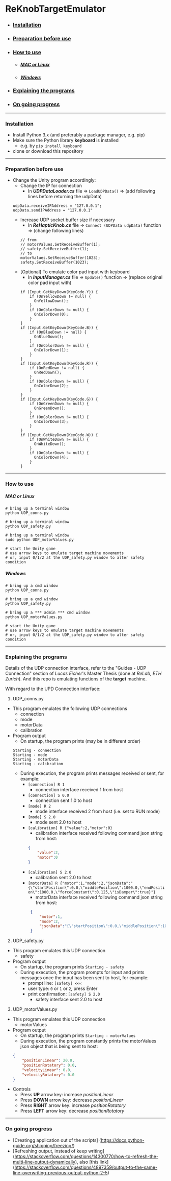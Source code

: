 # ReKnobTargetEmulator

* ### [Installation](#installation-1)
* ### [Preparation before use](#preparation-before-use-1)
* ### [How to use](#how-to-use-1)
  * ##### [MAC or Linux](#mac-or-linux-1)
  * ##### [Windows](#windows-1)
* ### [Explaining the programs](#explaining-the-programs-1)
* ### [On going progress](#on-going-progress-1)

---

### Installation
* Install Python 3.x (and preferably a package manager, e.g. pip)
* Make sure the Python library __keyboard__ is installed
  * e.g. by `pip install keyboard`
* clone or download this repository

---

### Preparation before use
* Change the Unity program accordingly:
  * Change the IP for connection
    * In ___UDPDataLoader.cs___ file => `LoadUDPData()` => (add following lines before returning the udpData)
  ```
  udpData.receiveIPAddress = "127.0.0.1";
  udpData.sendIPAddress = "127.0.0.1"
  ```
  * Increase UDP socket buffer size if necessary
    * In ___ReHapticKnob.cs___ file => `Connect (UDPData udpData)` function => (change following lines)
    ```
    // from
    // motorValues.SetReceiveBuffer(1);
    // safety.SetReceiveBuffer(1);
    // to
    motorValues.SetReceiveBuffer(1023);
    safety.SetReceiveBuffer(1023);
    ```
  * [Optional] To emulate color pad input with keyboard
    * In ___InputManager.cs___ file => `Update()` function => (replace original color pad input with)
    ```
    if (Input.GetKeyDown(KeyCode.Y)) {
        if (OnYellowDown != null) {
          OnYellowDown();
        }
        if (OnColorDown != null) {
          OnColorDown(0);
        }
    }
    if (Input.GetKeyDown(KeyCode.B)) {
        if (OnBlueDown != null) {
          OnBlueDown();
        }
        if (OnColorDown != null) {
          OnColorDown(1);
        }
    }
    if (Input.GetKeyDown(KeyCode.R)) {
        if (OnRedDown != null) {
          OnRedDown();
        }
        if (OnColorDown != null) {
          OnColorDown(2);
        }
    }
    if (Input.GetKeyDown(KeyCode.G)) {
        if (OnGreenDown != null) {
          OnGreenDown();
        }
        if (OnColorDown != null) {
          OnColorDown(3);
        }
    }
    if (Input.GetKeyDown(KeyCode.W)) {
        if (OnWhiteDown != null) {
          OnWhiteDown();
        }
        if (OnColorDown != null) {
          OnColorDown(4);
        }
    }
    ```
---

### How to use
##### MAC or Linux
```
# bring up a terminal window
python UDP_conns.py

# bring up a terminal window
python UDP_safety.py

# bring up a terminal window
sudo python UDP_motorValues.py

# start the Unity game
# use arrow keys to emulate target machine movements
# or, input 0/1/2 at the UDP_safety.py window to alter safety condition
```
##### Windows
```
# bring up a cmd window
python UDP_conns.py

# bring up a cmd window
python UDP_safety.py

# bring up a *** admin *** cmd window
python UDP_motorValues.py

# start the Unity game
# use arrow keys to emulate target machine movements
# or, input 0/1/2 at the UDP_safety.py window to alter safety condition
```

---

### Explaining the programs
Details of the UDP connection interface, refer to the "Guides - UDP Connection" section of *Lucas Eicher*'s Master Thesis (done at *ReLab, ETH Zurich*). And this repo is emulating functions of the **target** machine.

With regard to the UPD Connection interface:
1. UDP_conns.py
  * This program emulates the following UDP connections
    * connection
    * mode
    * motorData
    * calibration
  * Program output
    * On startup, the program prints (may be in different order)
    ```
    Starting - connection
    Starting - mode
    Starting - motorData
    Starting - calibration
    ```
    * During execution, the program prints messages received or sent, for example:
      * `[connection] R 1`
        * connection interface received 1 from host
      * `[connection] S 0.0`
        * connection sent 1.0 to host
      * `[mode] R 2`
        * mode interface received 2 from host (i.e. set to RUN mode)
      * `[mode] S 2.0`
        * mode sent 2.0 to host
      * `[calibration] R {"value":2,"motor":0}`
        * calibration interface received following command json string from host:
        ```json
        {
            "value":2,
            "motor":0
        }
        ```
      * `[calibration] S 2.0`
        * calibration sent 2.0 to host
      * `[motorData] R {"motor":1,"mode":2,"jsonData":"{\"startPosition\":0.0,\"middlePosition\":1000.0,\"endPosition\":1000.0,\"forceConstant\":0.125,\"isDamper\":true}"}`
        * motorData interface received following command json string from host:
        ```json
         {
             "motor":1,
             "mode":2,
             "jsonData":"{\"startPosition\":0.0,\"middlePosition\":1000.0,\"endPosition\":1000.0,\"forceConstant\":0.125,\"isDamper\":true}"
         }
        ```
2. UDP_safety.py
  * This program emulates this UDP connection
    * safety
  * Program output
    * On startup, the program prints `Starting - safety`
    * During execution, the program prompts for input and prints messages once the input has been sent to host, for example:
      * prompt line: `[safety] <<<`
      * user type: `0` or `1` or `2`, press Enter
      * print confirmation: `[safety] S 2.0`
        * safety interface sent 2.0 to host
3. UDP_motorValues.py
  * This program emulates this UDP connection
    * motorValues
  * Program output
    * On startup, the program prints `Starting - motorValues`
    * During execution, the program constantly prints the motorValues json object that is being sent to host:
    ```json
    {
        "positionLinear": 20.0,
        "positionRotatory": 0.0,
        "velocityLinear": 0.0,
        "velocityRotatory": 0.0
    }
    ```
  * Controls
    * Press __UP__ arrow key: increase _positionLinear_
    * Press __DOWN__ arrow key: decrease _positionLinear_
    * Press __RIGHT__ arrow key: increase _positionRotatory_
    * Press __LEFT__ arrow key: decrease _positionRotatory_

---
### On going progress
* [Creatingg application out of the scripts] (https://docs.python-guide.org/shipping/freezing/)
* [Refreshing output, instead of keep writing] (https://stackoverflow.com/questions/14300770/how-to-refresh-the-multi-line-output-dynamically), also [this link] (https://stackoverflow.com/questions/4897359/output-to-the-same-line-overwriting-previous-output-python-2-5)
